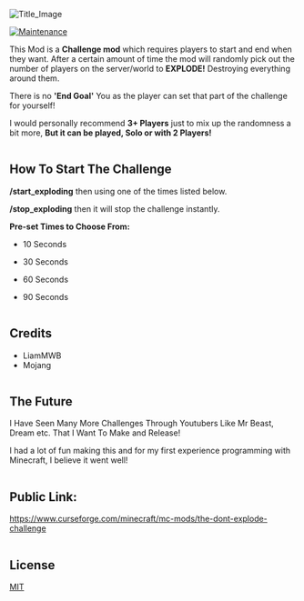 ![Title_Image](https://i.imgur.com/4VX4QjO.png)



[![Maintenance](https://img.shields.io/badge/Maintained%3F-yes-green.svg)](https://GitHub.com/Naereen/StrapDown.js/graphs/commit-activity)




This Mod is a **Challenge mod** which requires players to start and end when they want. After a certain amount of time the mod will randomly pick out the number of players on the server/world to **EXPLODE!** Destroying everything around them.

There is no **'End Goal'** You as the player can set that part of the challenge for yourself! 

I would personally recommend **3+ Players** just to mix up the randomness a bit more, **But it can be played, Solo or with 2 Players!** 

```
```
    
## How To Start The Challenge

**/start_exploding** then using one of the times listed below.

**/stop_exploding** then it will stop the challenge instantly.


**Pre-set Times to Choose From:**

- 10 Seconds

- 30 Seconds

- 60 Seconds

- 90 Seconds

``` 
```

## Credits

- LiamMWB
- Mojang

```
```

## The Future
I Have Seen Many More Challenges Through Youtubers Like Mr Beast, Dream etc. That I Want To Make and Release! 


I had a lot of fun making this and for my first experience programming with Minecraft, I believe it went well! 

```
```

## Public Link:
https://www.curseforge.com/minecraft/mc-mods/the-dont-explode-challenge

```
```

## License
[MIT](https://choosealicense.com/licenses/mit/)
